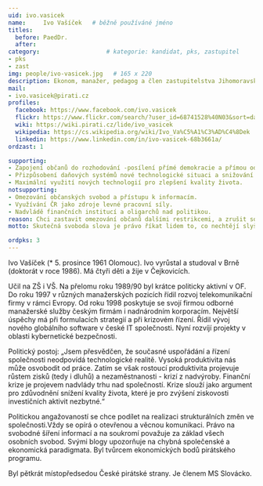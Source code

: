 ```yaml
---
uid: ivo.vasicek
name:     Ivo Vašíček  	# běžně používáné jméno
titles:
  before: PaedDr. 
  after:
category:                 	# kategorie: kandidat, pks, zastupitel
- pks
- zast
img: people/ivo-vasicek.jpg   # 165 x 220
description: Ekonom, manažer, pedagog a člen zastupitelstva Jihomoravského kraje     	# kratký popis, max 160 znaků
mail:
- ivo.vasicek@pirati.cz
profiles:
  facebook: https://www.facebook.com/ivo.vasicek
  flickr: https://www.flickr.com/search/?user_id=68741528%40N03&sort=date-taken-desc&view_all=1&text=ivo%20va%C5%A1%C3%AD%C4%8Dek
  wiki: https://wiki.pirati.cz/lide/ivo_vasicek
  wikipedia: https://cs.wikipedia.org/wiki/Ivo_Va%C5%A1%C3%AD%C4%8Dek
  linkedin: https://www.linkedin.com/in/ivo-vasicek-68b3661a/
ordzast: 1

supporting:
- Zapojení občanů do rozhodování -posílení přímé demokracie a přímou odpovědnost politiků.
- Přizpůsobení daňových systémů nové technologické situaci a snižování zdanění práce.
- Maximální využití nových technologií pro zlepšení kvality života.
notsupporting:
- Omezování občanských svobod a přístupu k informacím.
- Využívání ČR jako zdroje levné pracovní síly.
- Nadvládě finančních institucí a oligarchů nad politikou.
reason: Chci zastavit omezování občanů dalšími restrikcemi, a zrušit současná přehnaná omezení a regulace.
motto: Skutečná svoboda slova je právo říkat lidem to, co nechtějí slyšet.

ordpks: 3
---
```


Ivo Vašíček (* 5. prosince 1961 Olomouc). Ivo vyrůstal a studoval v Brně (doktorát v roce 1986). Má čtyři děti a žije v Čejkovicích.

Učil na ZŠ i VŠ. Na přelomu roku 1989/90 byl krátce politicky aktivní v OF. Do roku 1997 v různých manažerských pozicích řídil rozvoj telekomunikační firmy v rámci Evropy. Od roku 1998 poskytuje se svojí firmou odborné manažerské služby českým firmám i nadnárodním korporacím. Největší úspěchy má při formulacích strategií a při krizovém řízení. Řídil vývoj nového globálního software v české IT společnosti. Nyní rozvíjí projekty v oblasti kybernetické bezpečnosti.

Politický postoj: „Jsem přesvědčen, že současné uspořádání a řízení společnosti neodpovídá technologické realitě. Vysoká produktivita nás může osvobodit od práce. Zatím se však rostoucí produktivita projevuje růstem zisků (tedy i dluhů) a nezaměstnanosti - krizí z nadvýroby. Finanční krize je projevem nadvlády trhu nad společností. Krize slouží jako argument pro zdůvodnění snížení kvality života, které je pro zvýšení ziskovosti investičních aktivit nezbytné.“

Politickou angažovaností se chce podílet na realizaci strukturálních změn ve společnosti.Vždy se opírá o otevřenou a věcnou komunikaci. Právo na svobodné šíření informací a na soukromí považuje za základ všech osobních svobod. Svými blogy upozorňuje na chybná společenské a ekonomická paradigmata. Byl tvůrcem ekonomických bodů pirátského programu.

Byl pětkrát místopředsedou České pirátské strany. Je členem MS Slovácko.
